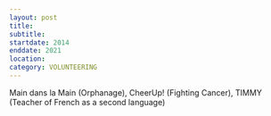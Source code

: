 ```yaml
---
layout: post
title: 
subtitle: 
startdate: 2014
enddate: 2021
location:
category: VOLUNTEERING
---
```

Main dans la Main (Orphanage), CheerUp! (Fighting Cancer), TIMMY (Teacher of French as a second language) 